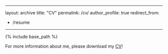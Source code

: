 <!-- ---
layout: archive
title: "CV"
permalink: /cv/
author_profile: true
redirect_from:
  - /resume
---

For more information about me, please see my <a href="Diego_Guzman_CV.pdf" download="Diego_Guzman_CV">CV</a>! -->


---
layout: archive
title: "CV"
permalink: /cv/
author_profile: true
redirect_from:
  - /resume
---

{% include base_path %}

For more information about me, please download my <a href="{{ base_path }}/Diego_Guzman_CV.pdf" download="Diego_Guzman_CV.pdf">CV</a>!
